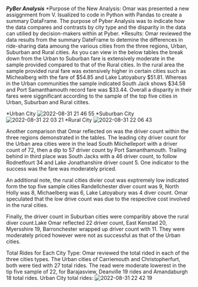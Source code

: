 ***PyBer Analysis*** 
*Purpose of the New Analysis:
Omar was presented a new assiggnment from V. Isualized to code in Python with Pandas to create a summary DataFrame. The purpose of Pyber Analysis was to  indicate how the data compares and contrasts by city type and the disparity in the data can utilied by decision-makers within at Pyber. 
*Results: 
 Omar reviewed the data results from the summary DateFrame to detemine the differences in ride-sharing data amoung the various cities from the three regions, Urban, Suburban and Rural cities.  As you can view in the below tables the break down from the Urban to Suburban fare is extensively moderate in the sample provided compared to that of the Rural cities. In the rural area the sample provided rural fare was extensively higher in certain cities such as Michealberg with the fare of $54.85 and Lake Latoyabury $51.81. Whereas in the Urban communities the sample indicated South Jack shows $34.58 and Port Samanthamouth record fare was $33.44. Overall a disparity in their fares were siggnificant according to the sample of the top five cities in Urban, Suburban and Rural citites.
 
 
*Urban City
 ![2022-08-31 21 46 55](https://user-images.githubusercontent.com/107796290/187815085-d5843a1f-e9d7-47f8-92d1-1834ac11d0ee.png)
*Suburban City
![2022-08-31 22 03 21](https://user-images.githubusercontent.com/107796290/187816683-673052f3-6c14-463a-8587-9624fcf3a031.png)
*Rural City
![2022-08-31 22 06 43](https://user-images.githubusercontent.com/107796290/187816973-d7a60b4a-bf77-4c46-8275-cf52f8394e64.png)

 Another comparison that Omar reflected on was the driver count within the three regions demonstrated in the tables. The leading city  driver count for the Urban area cities were in the lead South Miichelleport with a driver count of 72, then a dip to 57 driver count by Port Samanthamouth. Trailing behind in third place was South Jacks with a 46 driver count, to follow Rodnetfourt 34 and Lake Jonathanshire driver count 5. One indicator to the success was the fare was moderately priced. 
 
 An additional note, the rural cities divier cout was exptremely low indicated form the top five sample cities Randellchester diver count was 9, North Holly was 8, Michaelberg was 6, Lake Latoyabury was 4 diver count. Omar speculated that the low drive count was due to the respective cost involved in the rural cities. 

Finally, the driver count in Suburban cities were comparibly above the rural diver count.Lake Omar reflected  22 driver count, East Kenstad 20, Myersshire 19, Barronchester wrapped up driver count with 11. They were moderately priced however were not as successful as that of the Urban cities.


Total Rides for Each City Type:
  Omar reviewed the total rided in each of the three cities types. The Urban cities of Carriemouth and Christopherfurt, both were tied with 27 total rides. The read were moderate lowerest in the tip five sample of 22, for Barajasview, Deanville 19 rides and Amandaburgh 18 total rides. 
Urban City total rides:
![2022-08-31 22 42 19](https://user-images.githubusercontent.com/107796290/187820926-8b613b86-7789-469f-b1a7-b338aab40164.png)
